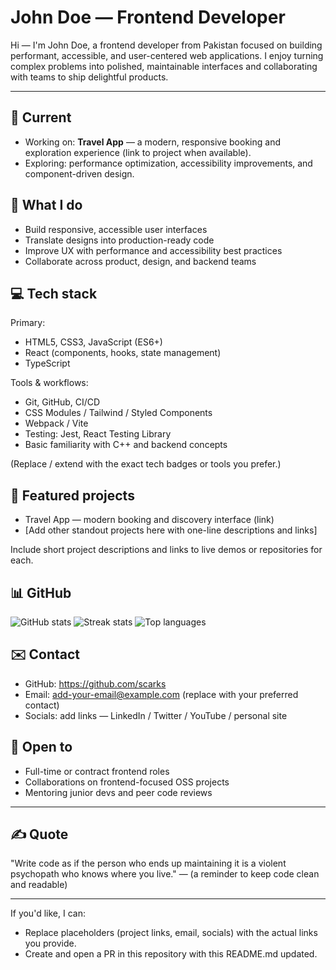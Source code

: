 # John Doe — Frontend Developer

Hi — I'm John Doe, a frontend developer from Pakistan focused on building performant, accessible, and user-centered web applications. I enjoy turning complex problems into polished, maintainable interfaces and collaborating with teams to ship delightful products.

---

## 🔭 Current
- Working on: **Travel App** — a modern, responsive booking and exploration experience (link to project when available).
- Exploring: performance optimization, accessibility improvements, and component-driven design.

## 💼 What I do
- Build responsive, accessible user interfaces
- Translate designs into production-ready code
- Improve UX with performance and accessibility best practices
- Collaborate across product, design, and backend teams

## 💻 Tech stack
Primary:
- HTML5, CSS3, JavaScript (ES6+)
- React (components, hooks, state management)
- TypeScript

Tools & workflows:
- Git, GitHub, CI/CD
- CSS Modules / Tailwind / Styled Components
- Webpack / Vite
- Testing: Jest, React Testing Library
- Basic familiarity with C++ and backend concepts

(Replace / extend with the exact tech badges or tools you prefer.)

## 🚀 Featured projects
- Travel App — modern booking and discovery interface (link)
- [Add other standout projects here with one-line descriptions and links]

Include short project descriptions and links to live demos or repositories for each.

## 📊 GitHub
![GitHub stats](https://github-readme-stats.vercel.app/api?username=scarks&theme=gruvbox&hide_border=false&include_all_commits=false&count_private=false)
![Streak stats](https://nirzak-streak-stats.vercel.app/?user=scarks&theme=gruvbox&hide_border=false)
![Top languages](https://github-readme-stats.vercel.app/api/top-langs/?username=scarks&theme=gruvbox&hide_border=false&include_all_commits=false&count_private=false&layout=compact)

## ✉️ Contact
- GitHub: https://github.com/scarks
- Email: add-your-email@example.com (replace with your preferred contact)
- Socials: add links — LinkedIn / Twitter / YouTube / personal site

## 🎯 Open to
- Full-time or contract frontend roles
- Collaborations on frontend-focused OSS projects
- Mentoring junior devs and peer code reviews

---

## ✍️ Quote
"Write code as if the person who ends up maintaining it is a violent psychopath who knows where you live." — (a reminder to keep code clean and readable)

---

If you'd like, I can:
- Replace placeholders (project links, email, socials) with the actual links you provide.
- Create and open a PR in this repository with this README.md updated.
